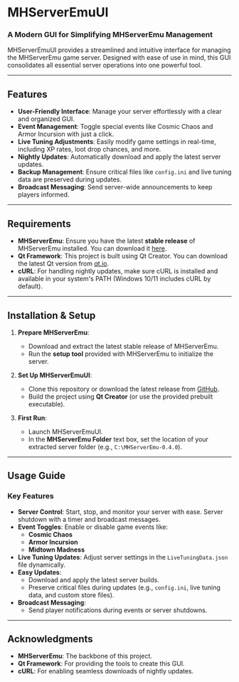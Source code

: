# **MHServerEmuUI**

### **A Modern GUI for Simplifying MHServerEmu Management**

MHServerEmuUI provides a streamlined and intuitive interface for managing the MHServerEmu game server. Designed with ease of use in mind, this GUI consolidates all essential server operations into one powerful tool.

---

## **Features**
- **User-Friendly Interface**: Manage your server effortlessly with a clear and organized GUI.
- **Event Management**: Toggle special events like Cosmic Chaos and Armor Incursion with just a click.
- **Live Tuning Adjustments**: Easily modify game settings in real-time, including XP rates, loot drop chances, and more.
- **Nightly Updates**: Automatically download and apply the latest server updates.
- **Backup Management**: Ensure critical files like `config.ini` and live tuning data are preserved during updates.
- **Broadcast Messaging**: Send server-wide announcements to keep players informed.

---

## **Requirements**
- **MHServerEmu**: Ensure you have the latest **stable release** of MHServerEmu installed. You can download it [here](https://github.com/Crypto137/MHServerEmu).
- **Qt Framework**: This project is built using Qt Creator. You can download the latest Qt version from [qt.io](https://www.qt.io/).
- **cURL**: For handling nightly updates, make sure cURL is installed and available in your system's PATH (Windows 10/11 includes cURL by default).

---

## **Installation & Setup**
1. **Prepare MHServerEmu**:
   - Download and extract the latest stable release of MHServerEmu.
   - Run the **setup tool** provided with MHServerEmu to initialize the server.

2. **Set Up MHServerEmuUI**:
   - Clone this repository or download the latest release from [GitHub](https://github.com/Pyrox37/MHServerEmuUI).
   - Build the project using **Qt Creator** (or use the provided prebuilt executable).

3. **First Run**:
   - Launch MHServerEmuUI.
   - In the **MHServerEmu Folder** text box, set the location of your extracted server folder (e.g., `C:\MHServerEmu-0.4.0`).

---

## **Usage Guide**
### **Key Features**
- **Server Control**: Start, stop, and monitor your server with ease. Server shutdown with a timer and broadcast messages.
- **Event Toggles**: Enable or disable game events like:
  - **Cosmic Chaos**
  - **Armor Incursion**
  - **Midtown Madness**
- **Live Tuning Updates**: Adjust server settings in the `LiveTuningData.json` file dynamically.
- **Easy Updates**:
  - Download and apply the latest server builds.
  - Preserve critical files during updates (e.g., `config.ini`, live tuning data, and custom store files).
- **Broadcast Messaging**:
  - Send player notifications during events or server shutdowns.

---

## **Acknowledgments**
- **MHServerEmu**: The backbone of this project.
- **Qt Framework**: For providing the tools to create this GUI.
- **cURL**: For enabling seamless downloads of nightly updates.
